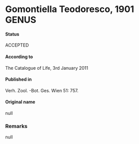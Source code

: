 # Gomontiella Teodoresco, 1901 GENUS

#### Status
ACCEPTED

#### According to
The Catalogue of Life, 3rd January 2011

#### Published in
Verh. Zool. -Bot. Ges. Wien 51: 757.

#### Original name
null

### Remarks
null